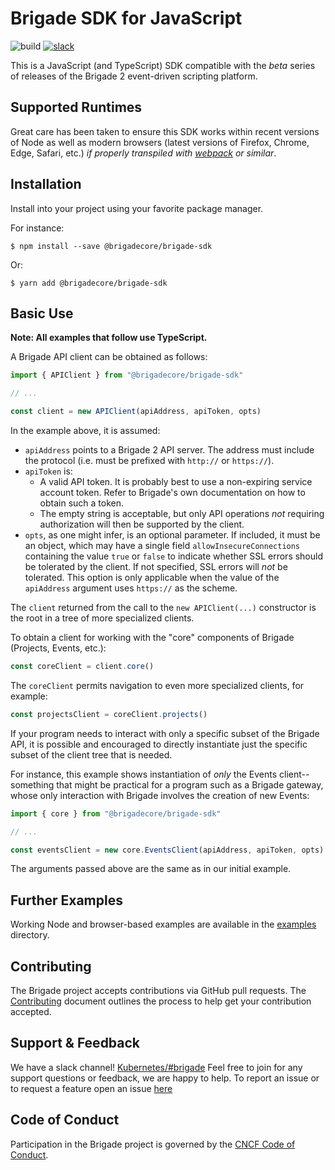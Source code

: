 # Brigade SDK for JavaScript

![build](https://badgr.brigade2.io/v1/github/checks/brigadecore/brigade-sdk-for-js/badge.svg?appID=99005)
[![slack](https://img.shields.io/badge/slack-brigade-brightgreen.svg?logo=slack)](https://kubernetes.slack.com/messages/C87MF1RFD)

This is a JavaScript (and TypeScript) SDK compatible with the _beta_ series of
releases of the Brigade 2 event-driven scripting platform.

## Supported Runtimes

Great care has been taken to ensure this SDK works within recent versions of
Node as well as modern browsers (latest versions of Firefox, Chrome, Edge,
Safari, etc.) _if properly transpiled with [webpack](https://webpack.js.org/) or
similar_.

## Installation

Install into your project using your favorite package manager.

For instance:

```console
$ npm install --save @brigadecore/brigade-sdk
```

Or:

```console
$ yarn add @brigadecore/brigade-sdk
```

## Basic Use

__Note: All examples that follow use TypeScript.__

A Brigade API client can be obtained as follows:

```typescript
import { APIClient } from "@brigadecore/brigade-sdk"

// ...

const client = new APIClient(apiAddress, apiToken, opts)
```

In the example above, it is assumed:

* `apiAddress` points to a Brigade 2 API server. The address must include the
  protocol (i.e. must be prefixed with `http://` or `https://`).
* `apiToken` is:
    * A valid API token. It is probably best to use a non-expiring service
      account token. Refer to Brigade's own documentation on how to obtain such
      a token.
    * The empty string is acceptable, but only API operations _not_ requiring
      authorization will then be supported by the client.
* `opts`, as one might infer, is an optional parameter. If included, it must be
  an object, which may have a single field `allowInsecureConnections` containing
  the value `true` or `false` to indicate whether SSL errors should be tolerated
  by the client. If not specified, SSL errors will _not_ be tolerated. This
  option is only applicable when the value of the `apiAddress` argument uses
  `https://` as the scheme.

The `client` returned from the call to the `new APIClient(...)` constructor is
the root in a tree of more specialized clients.

To obtain a client for working with the "core" components of Brigade (Projects,
Events, etc.):

```typescript
const coreClient = client.core()
```

The `coreClient` permits navigation to even more specialized clients, for
example:

```typescript
const projectsClient = coreClient.projects()
```

If your program needs to interact with only a specific subset of the Brigade
API, it is possible and encouraged to directly instantiate just the specific
subset of the client tree that is needed.

For instance, this example shows instantiation of _only_ the Events client--
something that might be practical for a program such as a Brigade gateway, whose
only interaction with Brigade involves the creation of new Events:

```typescript
import { core } from "@brigadecore/brigade-sdk"

// ...

const eventsClient = new core.EventsClient(apiAddress, apiToken, opts)
```

The arguments passed above are the same as in our initial example.

## Further Examples

Working Node and browser-based examples are available in the
[examples](./examples) directory.

## Contributing

The Brigade project accepts contributions via GitHub pull requests. The
[Contributing](CONTRIBUTING.md) document outlines the process to help get your
contribution accepted.

## Support & Feedback

We have a slack channel!
[Kubernetes/#brigade](https://kubernetes.slack.com/messages/C87MF1RFD) Feel free
to join for any support questions or feedback, we are happy to help. To report
an issue or to request a feature open an issue
[here](https://github.com/brigadecore/brigade/issues)

## Code of Conduct

Participation in the Brigade project is governed by the
[CNCF Code of Conduct](https://github.com/cncf/foundation/blob/master/code-of-conduct.md).
